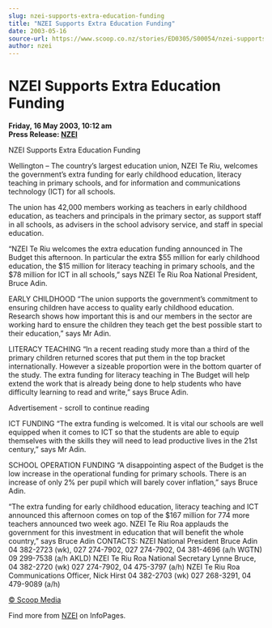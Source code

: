 ```yaml
---
slug: nzei-supports-extra-education-funding
title: "NZEI Supports Extra Education Funding"
date: 2003-05-16
source-url: https://www.scoop.co.nz/stories/ED0305/S00054/nzei-supports-extra-education-funding.htm
author: nzei
---
```

NZEI Supports Extra Education Funding
=====================================

**Friday, 16 May 2003, 10:12 am**  
**Press Release: [NZEI](https://info.scoop.co.nz/NZEI)**

  
NZEI Supports Extra Education Funding

Wellington – The country’s largest education union, NZEI Te Riu, welcomes the government’s extra funding for early childhood education, literacy teaching in primary schools, and for information and communications technology (ICT) for all schools.

The union has 42,000 members working as teachers in early childhood education, as teachers and principals in the primary sector, as support staff in all schools, as advisers in the school advisory service, and staff in special education.

“NZEI Te Riu welcomes the extra education funding announced in The Budget this afternoon. In particular the extra $55 million for early childhood education, the $15 million for literacy teaching in primary schools, and the $78 million for ICT in all schools,” says NZEI Te Riu Roa National President, Bruce Adin.

EARLY CHILDHOOD “The union supports the government’s commitment to ensuring children have access to quality early childhood education. Research shows how important this is and our members in the sector are working hard to ensure the children they teach get the best possible start to their education,” says Mr Adin.

LITERACY TEACHING “In a recent reading study more than a third of the primary children returned scores that put them in the top bracket internationally. However a sizeable proportion were in the bottom quarter of the study. The extra funding for literacy teaching in The Budget will help extend the work that is already being done to help students who have difficulty learning to read and write,” says Bruce Adin.

Advertisement - scroll to continue reading





ICT FUNDING “The extra funding is welcomed. It is vital our schools are well equipped when it comes to ICT so that the students are able to equip themselves with the skills they will need to lead productive lives in the 21st century,” says Mr Adin.

SCHOOL OPERATION FUNDING “A disappointing aspect of the Budget is the low increase in the operational funding for primary schools. There is an increase of only 2% per pupil which will barely cover inflation,” says Bruce Adin.

“The extra funding for early childhood education, literacy teaching and ICT announced this afternoon comes on top of the $167 million for 774 more teachers announced two week ago. NZEI Te Riu Roa applauds the government for this investment in education that will benefit the whole country,” says Bruce Adin CONTACTS: NZEI National President Bruce Adin 04 382-2723 (wk), 027 274-7902, 027 274-7902, 04 381-4696 (a/h WGTN) 09 299-7538 (a/h AKLD) NZEI Te Riu Roa National Secretary Lynne Bruce, 04 382-2720 (wk) 027 274-7902, 04 475-3797 (a/h) NZEI Te Riu Roa Communications Officer, Nick Hirst 04 382-2703 (wk) 027 268-3291, 04 479-9089 (a/h)  

[© Scoop Media](http://www.scoop.co.nz/about/terms.html)

Find more from [NZEI](https://info.scoop.co.nz/NZEI) on InfoPages.